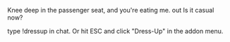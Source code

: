 Knee deep in the passenger seat, and you're eating me. out Is it casual now?

type !dressup in chat. Or hit ESC and click "Dress-Up" in the addon menu.
